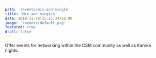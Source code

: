 ```yaml
---
path: '/events/mix-and-mingle'
title: 'Mix and mingles'
date: 2018-11-28T15:15:34+10:00
image: '/events/default.png'
featured: true
draft: false
---
```


Offer events for networking within the CSM community as well as Karoke nights.
